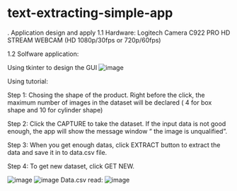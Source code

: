 # text-extracting-simple-app
. Application design and apply
1.1 Hardware:
Logitech Camera C922 PRO HD STREAM WEBCAM (HD 1080p/30fps or 720p/60fps) 

1.2 Solfware application:

Using tkinter to design the GUI
![image](https://github.com/LaiTheTrung/text-extracting-simple-app/assets/100464098/06bde1a8-f697-4aa1-b08b-add61056d631)

Using tutorial:

Step 1: Chosing the shape of the product. Right before the click, the maximum number of images in the dataset will be declared ( 4 for box shape and 10 for cylinder shape)

Step 2: Click the CAPTURE to take the dataset. If the input data is not good enough, the app will show the message window “ the image is unqualified”.

Step 3: When you get enough datas, click EXTRACT button to extract the data and save it in to data.csv file.

Step 4: To get new dataset, click GET NEW.

![image](https://github.com/LaiTheTrung/text-extracting-simple-app/assets/100464098/376fe98f-a0f7-4144-a169-a6e8172d1edc)
![image](https://github.com/LaiTheTrung/text-extracting-simple-app/assets/100464098/3956d9b6-727e-4e62-8b4b-992b1cbb2e25)
Data.csv read:
![image](https://github.com/LaiTheTrung/text-extracting-simple-app/assets/100464098/1c0680b6-d008-42b5-9524-1ac53cce169a)
